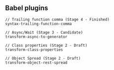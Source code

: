 ## Babel plugins

    // Trailing function comma (Stage 4 - Finished)
    syntax-trailing-function-comma

    // Async/Wait (Stage 3 - Candidate)
    transform-async-to-generator

    // Class properties (Stage 2 - Draft)
    transform-class-properties

    // Object Spread (Stage 2 - Draft)
    transform-object-rest-spread
